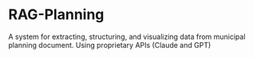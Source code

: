 # RAG-Planning
A system for extracting, structuring, and visualizing data from municipal planning document. Using proprietary APIs (Claude and GPT)
